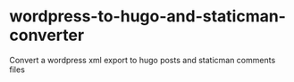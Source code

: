 # wordpress-to-hugo-and-staticman-converter
Convert a wordpress xml export to hugo posts and staticman comments files
